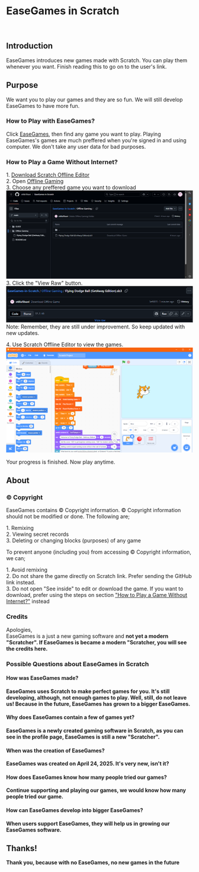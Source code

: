 <h1>EaseGames in Scratch</h1>
<br>
<h2>Introduction</h2>
<p>EaseGames introduces new games made with Scratch. You can play them whenever you want. Finish reading this to go on to the user's link.</p>

<h2>Purpose</h2>
<p>We want you to play our games and they are so fun. We will still develop EaseGames to have more fun.</p>

<h3>How to Play with EaseGames?</h3>
Click <a href="https://scratch.mit.edu/users/EaseGames/">EaseGames</a>, then find any game you want to play.
Playing EaseGames's games are much preffered when you're signed in and using computer. We don't take any user data for bad purposes.

<h3>How to Play a Game Without Internet?</h3>
<p>1. <a href="https://scratch.mit.edu/download">Download Scratch Offline Editor</a>
<br>2. Open <a href="Offline Gaming">Offline Gaming</a>
<br>3. Choose any preffered game you want to download
  <br><img src="GUIDE/offline.png">
<br>3. Click the "View Raw" button.
  <br> <img src="GUIDE/raw.png">
<p">Note: Remember, they are still under improvement. So keep updated with new updates.</p>
<p>4. Use Scratch Offline Editor to view the games.
  <br> <img src="GUIDE/download.png">
<p>Your progress is finished. Now play anytime.</p>

<h2>About</h2>
<h3>© Copyright</h3>
EaseGames contains © Copyright information. © Copyright information should not be modified or done. The following are;
<p>1. Remixing<br>2. Viewing secret records<br>3. Deleting or changing blocks (purposes) of any game</p>
To prevent anyone (including you) from accessing © Copyright information, we can;
<p>1. Avoid remixing<br>2. Do not share the game directly on Scratch link. Prefer sending the GitHub link instead.<br>3. Do not open "See inside" to edit or download the game. If you want to download, prefer using the steps on section <a href="[README.md#how-to-play-a-game-without-internet](how-to-play-a-game-without-internet)">"How to Play a Game Without Internet?"</a> instead</p>
<h3>Credits</h3>
<p>Apologies,<br>EaseGames is a just a new gaming software and <strong>not yet a modern "Scratcher". If EaseGames is became a modern "Scratcher, you will see the credits here.</p>
<h3>Possible Questions about EaseGames in Scratch</h3>
<h4>How was EaseGames made?</h4>
<p>EaseGames <strong>uses Scratch to make perfect games</strong> for you. It's still developing, although, not enough games to play. Well, still, do not leave us! Because in the future, EaseGames has grown to a bigger EaseGames.</p>
<h4>Why does EaseGames contain a few of games yet?</h4>
<p>EaseGames is a <strong>newly created gaming software in Scratch</strong>, as you can see in the profile page, EaseGames is still a new "Scratcher".</p>
<h4>When was the creation of EaseGames?</h4>
<p>EaseGames was created on <strong>April 24, 2025</strong>. It's very new, isn't it?</p>
<h4>How does EaseGames know how many people tried our games?</h4>
<p><strong>Continue supporting and playing our games</strong>, we would know how many people tried our game.</p>
<h4>How can EaseGames develop into bigger EaseGames?</h4>
<p>When users support EaseGames, they will help us in growing our EaseGames software.</p>
<h2>Thanks!</h2>
<p>Thank you, because with <strong>no EaseGames</strong>, <strong>no new games</strong> in the future</p>
